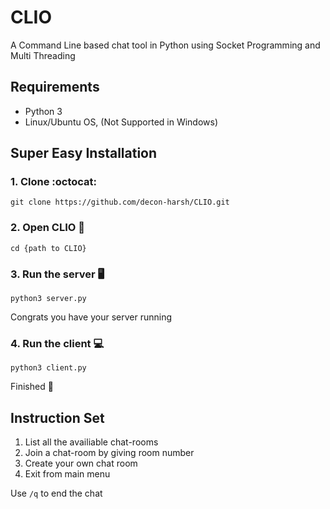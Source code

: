 # CLIO
A Command Line based chat tool in Python using Socket Programming and Multi Threading

## Requirements
- Python 3
- Linux/Ubuntu OS, (Not Supported in Windows)

## Super Easy Installation

### 1. Clone :octocat:
```
git clone https://github.com/decon-harsh/CLIO.git 
```

### 2. Open CLIO 📂
```
cd {path to CLIO}
```

### 3. Run the server 🖥️
```
python3 server.py
```
Congrats you have your server running 

### 4. Run the client 💻
```
python3 client.py
```

Finished 👏

## Instruction Set

1. List all the availiable chat-rooms
2. Join a chat-room by giving room number
3. Create your own chat room
4. Exit from main menu

Use ```/q``` to end the chat


